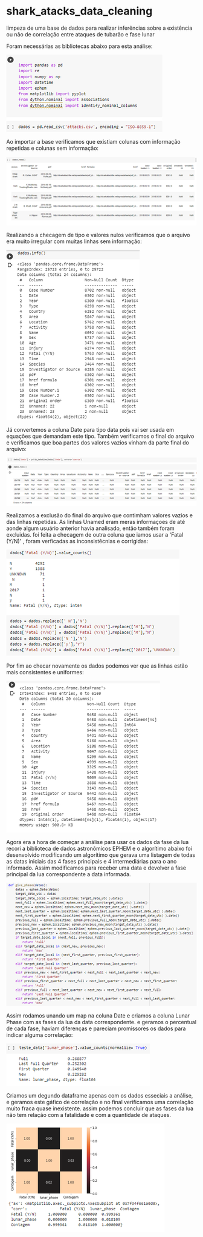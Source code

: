 # shark_atacks_data_cleaning
limpeza de uma base de dados para realizar inferências sobre a existência ou não de correlação entre ataques de tubarão e fase lunar

Foram necessárias as bibliotecas abaixo para esta análise:

<img src="images/biblioteca.png" alt="libs"/>

Ao importar a base verificamos que existiam colunas com informação repetidas e colunas sem informação:

<img src="images/head inicial.png">


Realizando a checagem de tipo e valores nulos verificamos que o arquivo era muito irregular com muitas linhas sem informação:

<img src="images/inconsistencias iniciais.png">

Já convertemos a coluna Date para tipo data pois vai ser usada em equações que demandam este tipo.
Também verificamos o final do arquivo e verificamos que boa partes dos valores vazios vinham da parte final do arquivo:

<img src="images/tail inicial.png">

Realizamos a exclusão do final do arquivo que contimham valores vazios e das linhas repetidas.
As linhas Unamed eram meras informaçoes de até aonde algum usuário anterior havia analisado, então também foram excluidas.
foi feita a checagem de outra coluna que iamos usar a 'Fatal (Y/N)' , foram verficadas as inconsistêcnias e corrigidas:

<img src="images/arrumando dados fatal.png">


Por fim ao checar novamente os dados podemos ver que as linhas estão mais consistentes e uniformes:

<img src="images/dados consistente.png">

Agora era a hora de começar a análise para usar os dados da fase da lua recori a biblioteca de dados astronômicos EPHEM
e o algorítimo abaixo foi desenvolvido modificando um algorítimo que gerava uma listagem de todas as datas iniciais das 4 fases principais e 4 intermediárias para o ano informado.
Assim modificamos para receber uma data e devolver a fase principal da lua correspondente a data informada.

<img src="images/def get lunar phase.png">

Assim rodamos unando um map na coluna Date e criamos a coluna Lunar Phase com as fases da lua da data correspondente.
e geramos o percentual de cada fase, haviam diferenças e pareciam promissores os dados para indicar alguma correlação: 

<img src="images/percentual.png">

Criamos um degundo dataframe apenas com os dados esseciais a análise, e geramos este gáfico de correlação
e no final verificamos uma correlação muito fraca quase inexistente.
assim podemos concluir que as fases da lua não tem relação com a fatalidade e com a quantidade de ataques.

<img src="images/sem correlacao.png">
